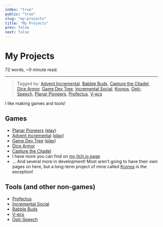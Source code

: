 ```yaml
---
index: "true"
public: "true"
slug: "my-projects"
title: "My Projects"
prev: false
next: false
---
```

<script setup>
import { data } from '../../git.data.ts';
import { useData } from 'vitepress';
const pageData = useData();
</script>
<h1 class="p-name">My Projects</h1>
<p>72 words, ~0 minute read. <span v-html="data[`site/${pageData.page.value.relativePath}`]" /></p>
<hr/>

> Tagged by: [Advent Incremental](/garden/advent-incremental/index.md), [Babble Buds](/garden/babble-buds/index.md), [Capture the Citadel](/garden/capture-the-citadel/index.md), [Dice Armor](/garden/dice-armor/index.md), [Game Dev Tree](/garden/game-dev-tree/index.md), [Incremental Social](/garden/incremental-social/index.md), [Kronos](/garden/kronos/index.md), [Opti-Speech](/garden/opti-speech/index.md), [Planar Pioneers](/garden/planar-pioneers/index.md), [Profectus](/garden/profectus/index.md), [V-ecs](/garden/v-ecs/index.md)

I like making games and tools!

## Games
- [Planar Pioneers](/garden/planar-pioneers/index.md) ([play](https://thepaperpilot.org/planar))
- [Advent Incremental](/garden/advent-incremental/index.md) ([play](https://thepaperpilot.org/advent))
- [Game Dev Tree](/garden/game-dev-tree/index.md) ([play](https://thepaperpilot.org/gamedevtree))
- [Dice Armor](/garden/dice-armor/index.md)
- [Capture the Citadel](/garden/capture-the-citadel/index.md)
- I have more you can find on [my Itch.io page](https://thepaperpilot.itch.io/)
- ... And several more in development! Most aren't going to have their own pages on here, but a long-term project of mine called [Kronos](/garden/kronos/index.md) is the exception!

## Tools (and other non-games)
- [Profectus](/garden/profectus/index.md)
- [Incremental Social](/garden/incremental-social/index.md)
- [Babble Buds](/garden/babble-buds/index.md)
- [V-ecs](/garden/v-ecs/index.md)
- [Opti-Speech](/garden/opti-speech/index.md)